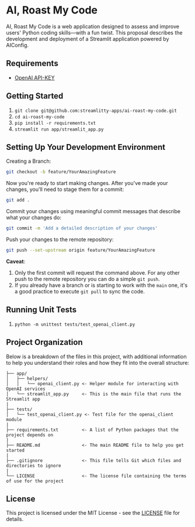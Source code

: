 # **AI, Roast My Code**

AI, Roast My Code is a web application designed to assess and improve users' Python coding skills—with a fun twist. This proposal describes the development and deployment of a Streamlit application powered by AIConfig.

Requirements
------------
- [OpenAI API-KEY](https://platform.openai.com/docs/api-reference/api-keys)

Getting Started
------------
1. `git clone git@github.com:streamlitty-apps/ai-roast-my-code.git`
2. `cd ai-roast-my-code`
3. `pip install -r requirements.txt`
4. `streamlit run app/streamlit_app.py`

Setting Up Your Development Environment
------------

Creating a Branch:

```bash
git checkout -b feature/YourAmazingFeature
```

Now you're ready to start making changes. After you've made your changes, you'll need to stage them for a commit:

```bash
git add .
```

Commit your changes using meaningful commit messages that describe what your changes do:

```bash
git commit -m 'Add a detailed description of your changes'
```

Push your changes to the remote repository:

```bash
git push --set-upstream origin feature/YourAmazingFeature
```

**Caveat**:

1. Only the first commit will request the command above. For any other push to the remote repository you can do a simple `git push`.
2. If you already have a branch or is starting to work with the `main` one, it's a good practice to execute `git pull` to sync the code.

Running Unit Tests
------------
1. `python -m unittest tests/test_openai_client.py`

Project Organization
------------

Below is a breakdown of the files in this project, with additional information to help you understand their roles and how they fit into the overall structure:

    ├── app/
    │   ├── helpers/
    │   │   └── openai_client.py <- Helper module for interacting with OpenAI services
    │   └── streamlit_app.py     <- This is the main file that runs the Streamlit app
    |
    ├── tests/
    │   └── test_openai_client.py <- Test file for the openai_client module
    |
    ├── requirements.txt         <- A list of Python packages that the project depends on
    |
    ├── README.md                <- The main README file to help you get started
    |
    ├── .gitignore               <- This file tells Git which files and directories to ignore
    |
    └── LICENSE                  <- The license file containing the terms of use for the project

License
------------
This project is licensed under the MIT License - see the [LICENSE](LICENSE.md) file for details.

